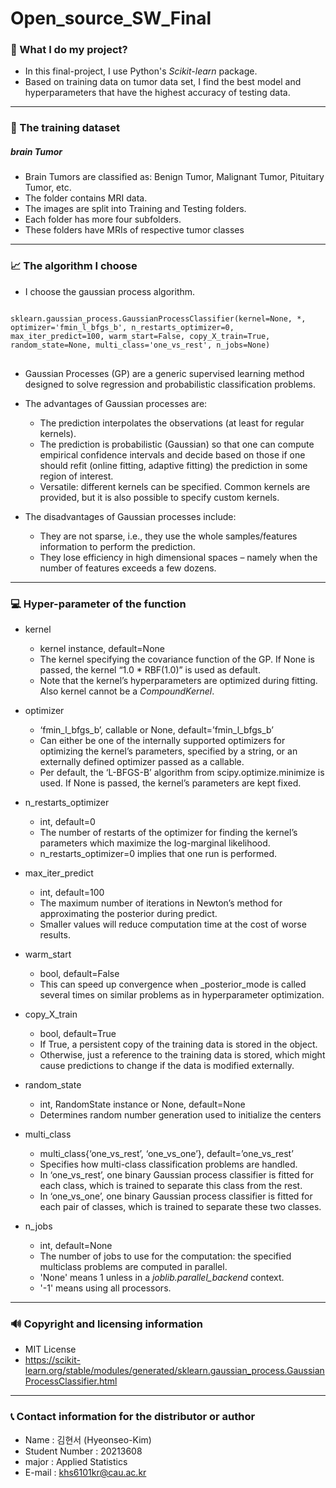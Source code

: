 # Open_source_SW_Final



### 🤷‍ What I do my project? 
- In this final-project, I use Python's *Scikit-learn* package.
- Based on training data on tumor data set, I find the best model and hyperparameters that have the highest accuracy of testing data.

-------------

### 🧾 The training dataset
##### brain Tumor
- Brain Tumors are classified as: Benign Tumor, Malignant Tumor, Pituitary Tumor, etc.
- The folder contains MRI data.
- The images are split into Training and Testing folders.
- Each folder has more four subfolders. 
- These folders have MRIs of respective tumor classes

-------------

### 📈 The algorithm I choose 
- I choose the gaussian process algorithm.

<pre>
<code>
sklearn.gaussian_process.GaussianProcessClassifier(kernel=None, *, optimizer='fmin_l_bfgs_b', n_restarts_optimizer=0, max_iter_predict=100, warm_start=False, copy_X_train=True, random_state=None, multi_class='one_vs_rest', n_jobs=None)
</code>
</pre>

- Gaussian Processes (GP) are a generic supervised learning method designed to solve regression and probabilistic classification problems.
- The advantages of Gaussian processes are:
  * The prediction interpolates the observations (at least for regular kernels).
  * The prediction is probabilistic (Gaussian) so that one can compute empirical confidence intervals and decide based on those if one should refit (online fitting, adaptive fitting) the prediction in some region of interest.
  * Versatile: different kernels can be specified. Common kernels are provided, but it is also possible to specify custom kernels.

- The disadvantages of Gaussian processes include:
  * They are not sparse, i.e., they use the whole samples/features information to perform the prediction.
  * They lose efficiency in high dimensional spaces – namely when the number of features exceeds a few dozens.
  
-------------  

### 💻 Hyper-parameter of the function
- kernel
  * kernel instance, default=None
  * The kernel specifying the covariance function of the GP. If None is passed, the kernel “1.0 * RBF(1.0)” is used as default.
  * Note that the kernel’s hyperparameters are optimized during fitting. Also kernel cannot be a *CompoundKernel*.

- optimizer
  * ‘fmin_l_bfgs_b’, callable or None, default=’fmin_l_bfgs_b’
  * Can either be one of the internally supported optimizers for optimizing the kernel’s parameters, specified by a string, or an externally defined optimizer passed as a callable.
  * Per default, the ‘L-BFGS-B’ algorithm from scipy.optimize.minimize is used. If None is passed, the kernel’s parameters are kept fixed.
  
- n_restarts_optimizer
  * int, default=0
  * The number of restarts of the optimizer for finding the kernel’s parameters which maximize the log-marginal likelihood.
  * n_restarts_optimizer=0 implies that one run is performed.
  
- max_iter_predict
  * int, default=100
  * The maximum number of iterations in Newton’s method for approximating the posterior during predict. 
  * Smaller values will reduce computation time at the cost of worse results.
  
- warm_start
  * bool, default=False
  * This can speed up convergence when _posterior_mode is called several times on similar problems as in hyperparameter optimization.
  
- copy_X_train
  * bool, default=True
  * If True, a persistent copy of the training data is stored in the object.
  * Otherwise, just a reference to the training data is stored, which might cause predictions to change if the data is modified externally.
  
- random_state
  * int, RandomState instance or None, default=None
  * Determines random number generation used to initialize the centers
  
- multi_class
  * multi_class{‘one_vs_rest’, ‘one_vs_one’}, default=’one_vs_rest’
  * Specifies how multi-class classification problems are handled.
  * In ‘one_vs_rest’, one binary Gaussian process classifier is fitted for each class, which is trained to separate this class from the rest. 
  * In ‘one_vs_one’, one binary Gaussian process classifier is fitted for each pair of classes, which is trained to separate these two classes.
  
- n_jobs
  * int, default=None
  * The number of jobs to use for the computation: the specified multiclass problems are computed in parallel. 
  * 'None' means 1 unless in a *joblib.parallel_backend* context.
  * '-1' means using all processors.
  
-------------

### 🔊 Copyright and licensing information
- MIT License
- https://scikit-learn.org/stable/modules/generated/sklearn.gaussian_process.GaussianProcessClassifier.html

-------------

### 📞 Contact information for the distributor or author
- Name : 김현서 (Hyeonseo-Kim)
- Student Number : 20213608
- major : Applied Statistics
- E-mail : khs6101kr@cau.ac.kr
